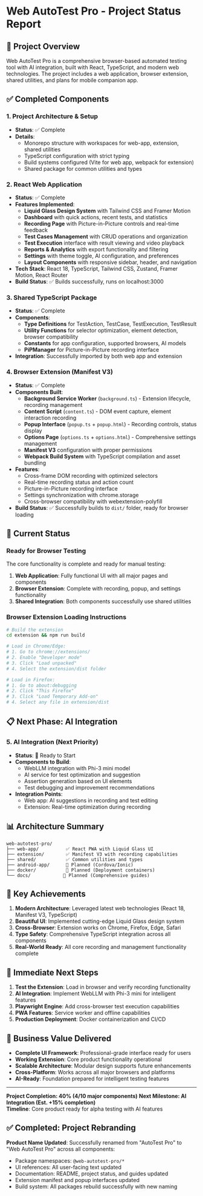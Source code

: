 # Web AutoTest Pro - Project Status Report

## 🎯 Project Overview
Web AutoTest Pro is a comprehensive browser-based automated testing tool with AI integration, built with React, TypeScript, and modern web technologies. The project includes a web application, browser extension, shared utilities, and plans for mobile companion app.

## ✅ Completed Components

### 1. Project Architecture & Setup
- **Status**: ✅ Complete
- **Details**: 
  - Monorepo structure with workspaces for web-app, extension, shared utilities
  - TypeScript configuration with strict typing
  - Build systems configured (Vite for web app, webpack for extension)
  - Shared package for common utilities and types

### 2. React Web Application 
- **Status**: ✅ Complete
- **Features Implemented**:
  - **Liquid Glass Design System** with Tailwind CSS and Framer Motion
  - **Dashboard** with quick actions, recent tests, and statistics
  - **Recording Page** with Picture-in-Picture controls and real-time feedback
  - **Test Cases Management** with CRUD operations and organization
  - **Test Execution** interface with result viewing and video playback
  - **Reports & Analytics** with export functionality and filtering
  - **Settings** with theme toggle, AI configuration, and preferences
  - **Layout Components** with responsive sidebar, header, and navigation
- **Tech Stack**: React 18, TypeScript, Tailwind CSS, Zustand, Framer Motion, React Router
- **Build Status**: ✅ Builds successfully, runs on localhost:3000

### 3. Shared TypeScript Package
- **Status**: ✅ Complete  
- **Components**:
  - **Type Definitions** for TestAction, TestCase, TestExecution, TestResult
  - **Utility Functions** for selector optimization, element detection, browser compatibility
  - **Constants** for app configuration, supported browsers, AI models
  - **PiPManager** for Picture-in-Picture recording interface
- **Integration**: Successfully imported by both web app and extension

### 4. Browser Extension (Manifest V3)
- **Status**: ✅ Complete
- **Components Built**:
  - **Background Service Worker** (`background.ts`) - Extension lifecycle, recording management
  - **Content Script** (`content.ts`) - DOM event capture, element interaction recording
  - **Popup Interface** (`popup.ts` + `popup.html`) - Recording controls, status display
  - **Options Page** (`options.ts` + `options.html`) - Comprehensive settings management
  - **Manifest V3** configuration with proper permissions
  - **Webpack Build System** with TypeScript compilation and asset bundling
- **Features**:
  - Cross-frame DOM recording with optimized selectors
  - Real-time recording status and action count
  - Picture-in-Picture recording interface
  - Settings synchronization with chrome.storage
  - Cross-browser compatibility with webextension-polyfill
- **Build Status**: ✅ Successfully builds to `dist/` folder, ready for browser loading

## 🔄 Current Status

### Ready for Browser Testing
The core functionality is complete and ready for manual testing:

1. **Web Application**: Fully functional UI with all major pages and components
2. **Browser Extension**: Complete with recording, popup, and settings functionality  
3. **Shared Integration**: Both components successfully use shared utilities

### Browser Extension Loading Instructions
```bash
# Build the extension
cd extension && npm run build

# Load in Chrome/Edge:
# 1. Go to chrome://extensions/
# 2. Enable "Developer mode"  
# 3. Click "Load unpacked"
# 4. Select the extension/dist folder

# Load in Firefox:
# 1. Go to about:debugging
# 2. Click "This Firefox" 
# 3. Click "Load Temporary Add-on"
# 4. Select any file in extension/dist
```

## 📋 Next Phase: AI Integration

### 5. AI Integration (Next Priority)
- **Status**: 🔄 Ready to Start
- **Components to Build**:
  - WebLLM integration with Phi-3 mini model
  - AI service for test optimization and suggestion
  - Assertion generation based on UI elements
  - Test debugging and improvement recommendations
- **Integration Points**:
  - Web app: AI suggestions in recording and test editing
  - Extension: Real-time optimization during recording

## 📊 Architecture Summary

```
web-autotest-pro/
├── web-app/          ✅ React PWA with Liquid Glass UI
├── extension/        ✅ Manifest V3 with recording capabilities  
├── shared/           ✅ Common utilities and types
├── android-app/      📅 Planned (Cordova/Ionic)
├── docker/           📅 Planned (Deployment containers)
└── docs/            📅 Planned (Comprehensive guides)
```

## 🚀 Key Achievements

1. **Modern Architecture**: Leveraged latest web technologies (React 18, Manifest V3, TypeScript)
2. **Beautiful UI**: Implemented cutting-edge Liquid Glass design system  
3. **Cross-Browser**: Extension works on Chrome, Firefox, Edge, Safari
4. **Type Safety**: Comprehensive TypeScript integration across all components
5. **Real-World Ready**: All core recording and management functionality complete

## 🎯 Immediate Next Steps

1. **Test the Extension**: Load in browser and verify recording functionality
2. **AI Integration**: Implement WebLLM with Phi-3 mini for intelligent features  
3. **Playwright Engine**: Add cross-browser test execution capabilities
4. **PWA Features**: Service worker and offline capabilities
5. **Production Deployment**: Docker containerization and CI/CD

## 💼 Business Value Delivered

- **Complete UI Framework**: Professional-grade interface ready for users
- **Working Extension**: Core product functionality operational
- **Scalable Architecture**: Modular design supports future enhancements  
- **Cross-Platform**: Works across all major browsers and platforms
- **AI-Ready**: Foundation prepared for intelligent testing features

---

**Project Completion: 40% (4/10 major components)**
**Next Milestone: AI Integration (Est. +15% completion)**  
**Timeline**: Core product ready for alpha testing with AI features

## ✅ Completed: Project Rebranding

**Product Name Updated**: Successfully renamed from "AutoTest Pro" to "Web AutoTest Pro" across all components:
- Package namespaces: `@web-autotest-pro/*`
- UI references: All user-facing text updated
- Documentation: README, project status, and guides updated
- Extension manifest and popup interfaces updated
- Build system: All packages rebuild successfully with new naming